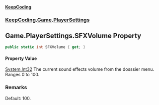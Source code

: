 #### [KeepCoding](index.md 'index')
### [KeepCoding](KeepCoding.md 'KeepCoding').[Game](KeepCoding_Game.md 'KeepCoding.Game').[PlayerSettings](KeepCoding_Game_PlayerSettings.md 'KeepCoding.Game.PlayerSettings')
## Game.PlayerSettings.SFXVolume Property
```csharp
public static int SFXVolume { get; }
```
#### Property Value
[System.Int32](https://docs.microsoft.com/en-us/dotnet/api/System.Int32 'System.Int32')
The current sound effects volume from the dosssier menu. Ranges 0 to 100.  
### Remarks
Default: 100.  
